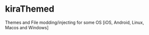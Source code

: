 # kiraThemed
Themes and File modding/injecting for some OS [iOS, Android, Linux, Macos and Windows]
